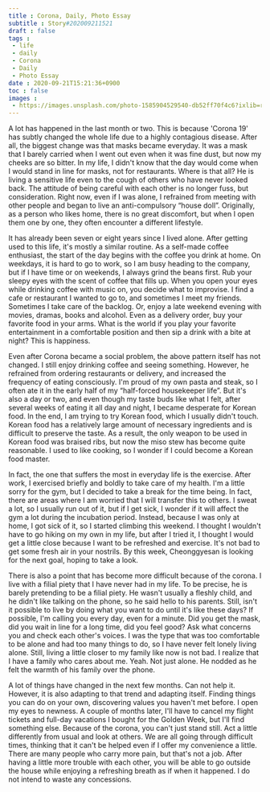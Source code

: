 ```yaml
---
title : Corona, Daily, Photo Essay
subtitle : Story#202009211521
draft : false
tags :
 - life
 - daily
 - Corona
 - Daily
 - Photo Essay
date : 2020-09-21T15:21:36+0900
toc : false
images : 
 - https://images.unsplash.com/photo-1585904529540-db52ff70f4c6?ixlib=rb-1.2.1&q=85&fm=jpg&crop=entropy&cs=srgb&ixid=eyJhcHBfaWQiOjE1NTU0OX0
---
```

A lot has happened in the last month or two. This is because 'Corona 19' has subtly changed the whole life due to a highly contagious disease. After all, the biggest change was that masks became everyday. It was a mask that I barely carried when I went out even when it was fine dust, but now my cheeks are so bitter. In my life, I didn't know that the day would come when I would stand in line for masks, not for restaurants. Where is that all? He is living a sensitive life even to the cough of others who have never looked back. The attitude of being careful with each other is no longer fuss, but consideration. Right now, even if I was alone, I refrained from meeting with other people and began to live an anti-compulsory “house doll”. Originally, as a person who likes home, there is no great discomfort, but when I open them one by one, they often encounter a different lifestyle.  

It has already been seven or eight years since I lived alone. After getting used to this life, it's mostly a similar routine. As a self-made coffee enthusiast, the start of the day begins with the coffee you drink at home. On weekdays, it is hard to go to work, so I am busy heading to the company, but if I have time or on weekends, I always grind the beans first. Rub your sleepy eyes with the scent of coffee that fills up. When you open your eyes while drinking coffee with music on, you decide what to improvise. I find a cafe or restaurant I wanted to go to, and sometimes I meet my friends. Sometimes I take care of the backlog. Or, enjoy a late weekend evening with movies, dramas, books and alcohol. Even as a delivery order, buy your favorite food in your arms. What is the world if you play your favorite entertainment in a comfortable position and then sip a drink with a bite at night? This is happiness.  

Even after Corona became a social problem, the above pattern itself has not changed. I still enjoy drinking coffee and seeing something. However, he refrained from ordering restaurants or delivery, and increased the frequency of eating consciously. I'm proud of my own pasta and steak, so I often ate it in the early half of my “half-forced housekeeper life”. But it's also a day or two, and even though my taste buds like what I felt, after several weeks of eating it all day and night, I became desperate for Korean food. In the end, I am trying to try Korean food, which I usually didn't touch. Korean food has a relatively large amount of necessary ingredients and is difficult to preserve the taste. As a result, the only weapon to be used in Korean food was braised ribs, but now the miso stew has become quite reasonable. I used to like cooking, so I wonder if I could become a Korean food master.  

In fact, the one that suffers the most in everyday life is the exercise. After work, I exercised briefly and boldly to take care of my health. I'm a little sorry for the gym, but I decided to take a break for the time being. In fact, there are areas where I am worried that I will transfer this to others. I sweat a lot, so I usually run out of it, but if I get sick, I wonder if it will affect the gym a lot during the incubation period. Instead, because I was only at home, I got sick of it, so I started climbing this weekend. I thought I wouldn't have to go hiking on my own in my life, but after I tried it, I thought I would get a little close because I want to be refreshed and exercise. It's not bad to get some fresh air in your nostrils. By this week, Cheonggyesan is looking for the next goal, hoping to take a look.  

There is also a point that has become more difficult because of the corona. I live with a filial piety that I have never had in my life. To be precise, he is barely pretending to be a filial piety. He wasn't usually a fleshly child, and he didn't like talking on the phone, so he said hello to his parents. Still, isn't it possible to live by doing what you want to do until it's like these days? If possible, I'm calling you every day, even for a minute. Did you get the mask, did you wait in line for a long time, did you feel good? Ask what concerns you and check each other's voices. I was the type that was too comfortable to be alone and had too many things to do, so I have never felt lonely living alone. Still, living a little closer to my family like now is not bad. I realize that I have a family who cares about me. Yeah. Not just alone. He nodded as he felt the warmth of his family over the phone.  

A lot of things have changed in the next few months. Can not help it. However, it is also adapting to that trend and adapting itself. Finding things you can do on your own, discovering values you haven't met before. I open my eyes to newness. A couple of months later, I'll have to cancel my flight tickets and full-day vacations I bought for the Golden Week, but I'll find something else. Because of the corona, you can't just stand still. Act a little differently from usual and look at others. We are all going through difficult times, thinking that it can't be helped even if I offer my convenience a little. There are many people who carry more pain, but that's not a job. After having a little more trouble with each other, you will be able to go outside the house while enjoying a refreshing breath as if when it happened. I do not intend to waste any concessions.
